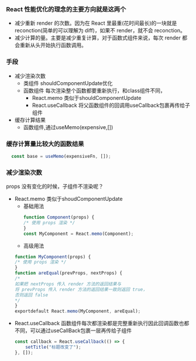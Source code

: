 ### React 性能优化的理念的主要方向就是这两个

* 减少重新 render 的次数。因为在 React 里最重(花时间最长)的一块就是 reconction(简单的可以理解为 diff)，如果不 render，就不会 reconction。
* 减少计算的量。主要是减少重复计算，对于函数式组件来说，每次 render 都会重新从头开始执行函数调用。

### 手段
* 减少渲染次数
    * 类组件
        shouldComponentUpdate优化
    * 函数组件
    每次渲染整个函数都要重新执行，和class组件不同，
        * React.memo 类似于shouldComponentUpdate
        * React.useCallback 将父函数组件的回调用useCallback包裹再传给子组件
* 缓存计算结果
    * 函数组件,通过useMemo(expensive,[])


### 缓存计算量比较大的函数结果
```js
  const base = useMemo(expensiveFn, []);
```

### 减少渲染次数
props 没有变化的时候，子组件不渲染呢？
* React.memo
    类似于shoudComponentUpdate
    * 基础用法
        ```js
        function Component(props) {
        /* 使用 props 渲染 */
        }
        const MyComponent = React.memo(Component);
        ```
    * 高级用法
    ```js
    function MyComponent(props) {
    /* 使用 props 渲染 */
    }
    function areEqual(prevProps, nextProps) {
    /*
    如果把 nextProps 传入 render 方法的返回结果与
    将 prevProps 传入 render 方法的返回结果一致则返回 true，
    否则返回 false
    */
    }
    exportdefault React.memo(MyComponent, areEqual);
    ```
* React.useCallback
函数组件每次都渲染都是完整重新执行因此回调函数也都不同，可以通过useCallBack包裹一层再传给子组件
    ```js
    const callback = React.useCallback(() => {
        setTitle("标题改变了");
    }, []);
    ```
